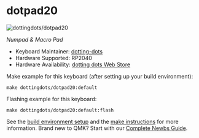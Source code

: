 # dotpad20

![dottingdots/dotpad20](https://github.com/user-attachments/assets/90d71410-b782-413b-94a3-e3a90959ff58)

*Numpad & Macro Pad*

* Keyboard Maintainer: [dotting-dots](https://github.com/dotting-dots)
* Hardware Supported: RP2040
* Hardware Availability: [dotting dots Web Store](https://dotting-dots.stores.jp/items/67a47f44ff39a101f61e1fa0)

Make example for this keyboard (after setting up your build environment):

    make dottingdots/dotpad20:default

Flashing example for this keyboard:

    make dottingdots/dotpad20:default:flash

See the [build environment setup](https://docs.qmk.fm/#/getting_started_build_tools) and the [make instructions](https://docs.qmk.fm/#/getting_started_make_guide) for more information. Brand new to QMK? Start with our [Complete Newbs Guide](https://docs.qmk.fm/#/newbs).